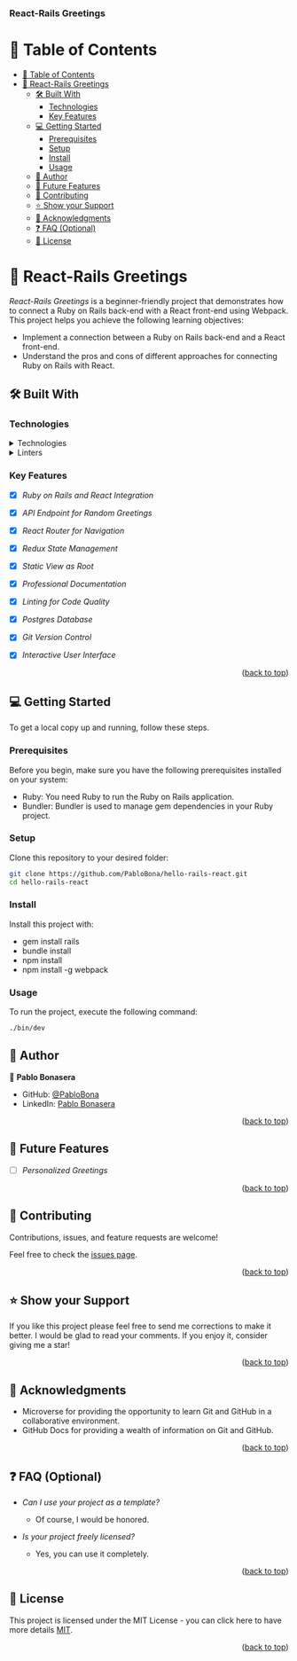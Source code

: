 <a name="readme-top"></a>

  <h3><b>React-Rails Greetings</b></h3>

</div>

# 📗 Table of Contents

- [📗 Table of Contents](#-table-of-contents)
- [📖 React-Rails Greetings](#-react-rails-greetings-)
  - [🛠 Built With](#-built-with)
    - [Technologies](#technologies)
    - [Key Features](#key-features)
  - [💻 Getting Started](#-getting-started)
    - [Prerequisites](#prerequisites)
    - [Setup](#setup)
    - [Install](#install)
    - [Usage](#usage)
  - [👥 Author](#-author)
  - [🔭 Future Features](#-future-features)
  - [🤝 Contributing](#-contributing)
  - [⭐️ Show your Support](#️-show-your-support)
  - [🙏 Acknowledgments](#-acknowledgments)
  - [❓ FAQ (Optional)](#-faq-optional)
  - [📝 License](#-license)

<!-- PROJECT DESCRIPTION -->

# 📖 React-Rails Greetings <a name="about-project"></a>

*React-Rails Greetings* is a beginner-friendly project that demonstrates how to connect a Ruby on Rails back-end with a React front-end using Webpack. This project helps you achieve the following learning objectives:

- Implement a connection between a Ruby on Rails back-end and a React front-end.
- Understand the pros and cons of different approaches for connecting Ruby on Rails with React.

## 🛠 Built With <a name="built-with"></a>

### Technologies <a name="technologies"></a>

<details>
  <summary>Technologies</summary>
  <ul>
    <li><a href="https://rubyonrails.org/">Ruby on Rails</a></li>
    <li><a href="https://reactjs.org/">React</a></li>
    <li><a href="https://webpack.js.org/">Webpack</a></li>
    <li><a href="https://redux.js.org/">Redux</a></li>
  </ul>
</details>
<details>
<summary>Linters</summary>
  <ul>
    <li>Rubocop</li>
    <li>Style lint</li>
  </ul>
</details>


### Key Features <a name="key-features"></a>

- [x] *Ruby on Rails and React Integration*
- [x] *API Endpoint for Random Greetings*
- [x] *React Router for Navigation*
- [x] *Redux State Management*
- [x] *Static View as Root*
- [x] *Professional Documentation*
- [x] *Linting for Code Quality*
- [x] *Postgres Database*
- [x] *Git Version Control*
- [x] *Interactive User Interface*


<p align="right">(<a href="#readme-top">back to top</a>)</p>


## 💻 Getting Started <a name="getting-started"></a>

To get a local copy up and running, follow these steps.

### Prerequisites

Before you begin, make sure you have the following prerequisites installed on your system:

- Ruby: You need Ruby to run the Ruby on Rails application.
- Bundler: Bundler is used to manage gem dependencies in your Ruby project.

### Setup

Clone this repository to your desired folder:

```sh
git clone https://github.com/PabloBona/hello-rails-react.git
cd hello-rails-react
```

### Install

Install this project with:

- gem install rails
- bundle install
- npm install
- npm install -g webpack

### Usage

To run the project, execute the following command:

```sh
./bin/dev
```

## 👥 Author <a name="authors"></a>

👤 **Pablo Bonasera**
- GitHub: [@PabloBona](https://github.com/PabloBona)
- LinkedIn: [Pablo Bonasera](https://www.linkedin.com/in/pablo-bonasera/)

<p align="right">(<a href="#readme-top">back to top</a>)</p>


## 🔭 Future Features <a name="future-features"></a>

- [ ] *Personalized Greetings*


<p align="right">(<a href="#readme-top">back to top</a>)</p>

## 🤝 Contributing <a name="contributing"></a>

Contributions, issues, and feature requests are welcome!

Feel free to check the [issues page](https://github.com/PabloBona/hello-rails-react/issues).

<p align="right">(<a href="#readme-top">back to top</a>)</p>


## ⭐️ Show your Support <a name="support"></a>

If you like this project please feel free to send me corrections to make it better. I would be glad to read your comments. If you enjoy it, consider giving me a star!

<p align="right">(<a href="#readme-top">back to top</a>)</p>

## 🙏 Acknowledgments <a name="acknowledgements"></a>

 - Microverse for providing the opportunity to learn Git and GitHub in a collaborative environment.
 - GitHub Docs for providing a wealth of information on Git and GitHub.

<p align="right">(<a href="#readme-top">back to top</a>)</p>

## ❓ FAQ (Optional) <a name="faq"></a>


- *Can I use your project as a template?*

  - Of course, I would be honored.

- *Is your project freely licensed?*

  - Yes, you can use it completely.

<p align="right">(<a href="#readme-top">back to top</a>)</p>


## 📝 License <a name="license"></a>

This project is licensed under the MIT License - you can click here to have more details [MIT](https://github.com/PabloBona/hello-rails-react/blob/feature/add-react/MIT.md).

<p align="right">(<a href="#readme-top">back to top</a>)</p>

